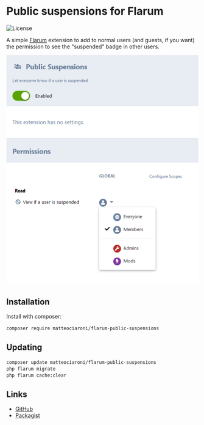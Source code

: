 # Public suspensions for Flarum

![License](https://img.shields.io/badge/license-MIT-blue.svg)

A simple [Flarum](http://flarum.org) extension to add to normal users (and guests, if you want) the permission to see the "suspended" badge in other users.

![settings](https://raw.githubusercontent.com/matteociaroni/flarum-public-suspensions/master/settings.png)

## Installation

Install with composer:

```sh
composer require matteociaroni/flarum-public-suspensions
```

## Updating

```sh
composer update matteociaroni/flarum-public-suspensions
php flarum migrate
php flarum cache:clear
```

## Links

- [GitHub](https://github.com/matteociaroni/flarum-public-suspensions)
- [Packagist](https://packagist.org/packages/matteociaroni/flarum-public-suspensions)